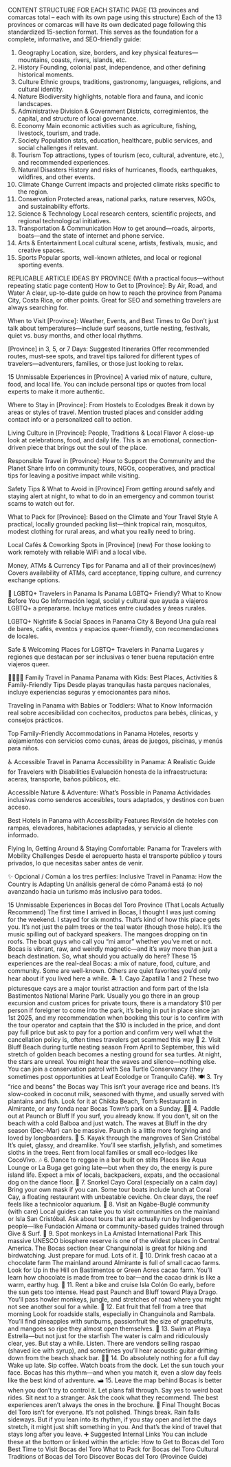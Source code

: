 CONTENT STRUCTURE FOR EACH STATIC PAGE
 (13 provinces and comarcas total – each with its own page using this structure)
Each of the 13 provinces or comarcas will have its own dedicated page following this standardized 15-section format. This serves as the foundation for a complete, informative, and SEO-friendly guide:

1. Geography
Location, size, borders, and key physical features—mountains, coasts, rivers, islands, etc.
2. History
Founding, colonial past, independence, and other defining historical moments.
3. Culture
Ethnic groups, traditions, gastronomy, languages, religions, and cultural identity.
4. Nature
Biodiversity highlights, notable flora and fauna, and iconic landscapes.
5. Administrative Division & Government
Districts, corregimientos, the capital, and structure of local governance.
6. Economy
Main economic activities such as agriculture, fishing, livestock, tourism, and trade.
7. Society
Population stats, education, healthcare, public services, and social challenges if relevant.
8. Tourism
Top attractions, types of tourism (eco, cultural, adventure, etc.), and recommended experiences.
9. Natural Disasters
History and risks of hurricanes, floods, earthquakes, wildfires, and other events.
10. Climate Change
Current impacts and projected climate risks specific to the region.
11. Conservation
Protected areas, national parks, nature reserves, NGOs, and sustainability efforts.
12. Science & Technology
Local research centers, scientific projects, and regional technological initiatives.
13. Transportation & Communication
How to get around—roads, airports, boats—and the state of internet and phone service.
14. Arts & Entertainment
Local cultural scene, artists, festivals, music, and creative spaces.
15. Sports
Popular sports, well-known athletes, and local or regional sporting events.




REPLICABLE ARTICLE IDEAS BY PROVINCE
 (With a practical focus—without repeating static page content)
How to Get to [Province]: By Air, Road, and Water
 A clear, up-to-date guide on how to reach the province from Panama City, Costa Rica, or other points. Great for SEO and something travelers are always searching for.


When to Visit [Province]: Weather, Events, and Best Times to Go
 Don’t just talk about temperatures—include surf seasons, turtle nesting, festivals, quiet vs. busy months, and other local rhythms.


[Province] in 3, 5, or 7 Days: Suggested Itineraries
 Offer recommended routes, must-see spots, and travel tips tailored for different types of travelers—adventurers, families, or those just looking to relax.


15 Unmissable Experiences in [Province]
 A varied mix of nature, culture, food, and local life. You can include personal tips or quotes from local experts to make it more authentic.


Where to Stay in [Province]: From Hostels to Ecolodges
 Break it down by areas or styles of travel. Mention trusted places and consider adding contact info or a personalized call to action.


Living Culture in [Province]: People, Traditions & Local Flavor
 A close-up look at celebrations, food, and daily life. This is an emotional, connection-driven piece that brings out the soul of the place.


Responsible Travel in [Province]: How to Support the Community and the Planet
 Share info on community tours, NGOs, cooperatives, and practical tips for leaving a positive impact while visiting.


Safety Tips & What to Avoid in [Province]
 From getting around safely and staying alert at night, to what to do in an emergency and common tourist scams to watch out for.


What to Pack for [Province]: Based on the Climate and Your Travel Style
 A practical, locally grounded packing list—think tropical rain, mosquitos, modest clothing for rural areas, and what you really need to bring.

Local Cafés & Coworking Spots in [Province] (new)
 For those looking to work remotely with reliable WiFi and a local vibe.


Money, ATMs & Currency Tips for Panama and all of their provinces(new)
Covers availability of ATMs, card acceptance, tipping culture, and currency exchange options.




🌈 LGBTQ+ Travelers in Panama
Is Panama LGBTQ+ Friendly? What to Know Before You Go
 Información legal, social y cultural que ayuda a viajeros LGBTQ+ a prepararse. Incluye matices entre ciudades y áreas rurales.


LGBTQ+ Nightlife & Social Spaces in Panama City & Beyond
 Una guía real de bares, cafés, eventos y espacios queer-friendly, con recomendaciones de locales.


Safe & Welcoming Places for LGBTQ+ Travelers in Panama
 Lugares y regiones que destacan por ser inclusivas o tener buena reputación entre viajeros queer.



👨‍👩‍👧‍👦 Family Travel in Panama
Panama with Kids: Best Places, Activities & Family-Friendly Tips
 Desde playas tranquilas hasta parques nacionales, incluye experiencias seguras y emocionantes para niños.


Traveling in Panama with Babies or Toddlers: What to Know
 Información real sobre accesibilidad con cochecitos, productos para bebés, clínicas, y consejos prácticos.


Top Family-Friendly Accommodations in Panama
 Hoteles, resorts y alojamientos con servicios como cunas, áreas de juegos, piscinas, y menús para niños.



♿ Accessible Travel in Panama
Accessibility in Panama: A Realistic Guide for Travelers with Disabilities
 Evaluación honesta de la infraestructura: aceras, transporte, baños públicos, etc.


Accessible Nature & Adventure: What’s Possible in Panama
 Actividades inclusivas como senderos accesibles, tours adaptados, y destinos con buen acceso.


Best Hotels in Panama with Accessibility Features
 Revisión de hoteles con rampas, elevadores, habitaciones adaptadas, y servicio al cliente informado.


Flying In, Getting Around & Staying Comfortable: Panama for Travelers with Mobility Challenges
 Desde el aeropuerto hasta el transporte público y tours privados, lo que necesitas saber antes de venir.



✨ Opcional / Común a los tres perfiles:
Inclusive Travel in Panama: How the Country is Adapting
 Un análisis general de cómo Panamá está (o no) avanzando hacia un turismo más inclusivo para todos.



15 Unmissable Experiences in Bocas del Toro Province (That Locals Actually Recommend)
The first time I arrived in Bocas, I thought I was just coming for the weekend. I stayed for six months. That’s kind of how this place gets you.
It’s not just the palm trees or the teal water (though those help). It’s the music spilling out of backyard speakers. The mangoes dropping on tin roofs. The boat guys who call you “mi amor” whether you’ve met or not. Bocas is vibrant, raw, and weirdly magnetic—and it’s way more than just a beach destination.
So, what should you actually do here? These 15 experiences are the real-deal Bocas: a mix of nature, food, culture, and community. Some are well-known. Others are quiet favorites you’d only hear about if you lived here a while.
🏝️ 1. Cayo Zapatilla 1 and 2
These two picturesque cays are a major tourist attraction and form part of the Isla Bastimentos National Marine Park. Usually you go there in an group excursion and custom prices for private tours, there is a mandatory $10 per person if foreigner to come into the park, it’s being in put in place since jan 1st 2025, and my recommendation when booking this tour is to confirm with the tour operator and captain that the $10 is included in the price, and dont pay full price but ask to pay for a portion and confirm very well what the cancellation policy is, often times travelers get scammed this way
🐢 2. Visit Bluff Beach during turtle nesting season
From April to September, this wild stretch of golden beach becomes a nesting ground for sea turtles. At night, the stars are unreal. You might hear the waves and silence—nothing else.
You can join a conservation patrol with Sea Turtle Conservancy (they sometimes post opportunities at Leaf Ecolodge or Tranquilo Café).
🍽️ 3. Try “rice and beans” the Bocas way
This isn’t your average rice and beans. It’s slow-cooked in coconut milk, seasoned with thyme, and usually served with plantains and fish. Look for it at Chikita Beach, Tom’s Restaurant in Almirante, or any fonda near Bocas Town’s park on a Sunday.
🏄‍♀️ 4. Paddle out at Paunch or Bluff
If you surf, you already know. If you don’t, sit on the beach with a cold Balboa and just watch. The waves at Bluff in the dry season (Dec–Mar) can be massive. Paunch is a little more forgiving and loved by longboarders.
🛶 5. Kayak through the mangroves of San Cristóbal
It’s quiet, glassy, and dreamlike. You’ll see starfish, jellyfish, and sometimes sloths in the trees. Rent from local families or small eco-lodges like CocoVivo.
🎶 6. Dance to reggae in a bar built on stilts
Places like Aqua Lounge or La Buga get going late—but when they do, the energy is pure island life. Expect a mix of locals, backpackers, expats, and the occasional dog on the dance floor.
🐠 7. Snorkel Cayo Coral (especially on a calm day)
Bring your own mask if you can. Some tour boats include lunch at Coral Cay, a floating restaurant with unbeatable ceviche. On clear days, the reef feels like a technicolor aquarium.
🌺 8. Visit an Ngäbe-Buglé community (with care)
Local guides can take you to visit communities on the mainland or Isla San Cristóbal. Ask about tours that are actually run by Indigenous people—like Fundación Almana or community-based guides trained through Give & Surf.
🐒 9. Spot monkeys in La Amistad International Park
This massive UNESCO biosphere reserve is one of the wildest places in Central America. The Bocas section (near Changuinola) is great for hiking and birdwatching. Just prepare for mud. Lots of it.
🧃 10. Drink fresh cacao at a chocolate farm
The mainland around Almirante is full of small cacao farms. Look for Up in the Hill on Bastimentos or Green Acres cacao farm. You’ll learn how chocolate is made from tree to bar—and the cacao drink is like a warm, earthy hug.
🛵 11. Rent a bike and cruise Isla Colón
Go early, before the sun gets too intense. Head past Paunch and Bluff toward Playa Drago. You’ll pass howler monkeys, jungle, and stretches of road where you might not see another soul for a while.
🍍 12. Eat fruit that fell from a tree that morning
Look for roadside stalls, especially in Changuinola and Rambala. You’ll find pineapples with sunburns, passionfruit the size of grapefruits, and mangoes so ripe they almost open themselves.
🐚 13. Swim at Playa Estrella—but not just for the starfish
The water is calm and ridiculously clear, yes. But stay a while. Listen. There are vendors selling raspao (shaved ice with syrup), and sometimes you’ll hear acoustic guitar drifting down from the beach shack bar.
🧘‍♀️ 14. Do absolutely nothing for a full day
Wake up late. Sip coffee. Watch boats from the dock. Let the sun touch your face. Bocas has this rhythm—and when you match it, even a slow day feels like the best kind of adventure.
🛥️ 15. Leave the map behind
Bocas is better when you don’t try to control it. Let plans fall through. Say yes to weird boat rides. Sit next to a stranger. Ask the cook what they recommend. The best experiences aren’t always the ones in the brochure.
🌺 Final Thought
Bocas del Toro isn’t for everyone. It’s not polished. Things break. Rain falls sideways. But if you lean into its rhythm, if you stay open and let the days stretch, it might just shift something in you.
And that’s the kind of travel that stays long after you leave.
➕ Suggested Internal Links
You can include these at the bottom or linked within the article:
How to Get to Bocas del Toro
Best Time to Visit Bocas del Toro
What to Pack for Bocas del Toro
Cultural Traditions of Bocas del Toro
Discover Bocas del Toro (Province Guide)

